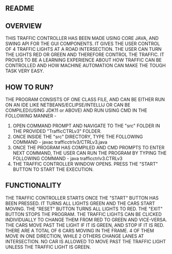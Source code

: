 ## README
OVERVIEW
--------
<p>
THIS TRAFFIC CONTROLLER HAS BEEN MADE USING CORE JAVA, AND SWING API FOR THE GUI COMPONENTS. IT GIVES THE USER CONTROL OF 4 TRAFFIC LIGHTS AT A ROAD INTERSECTION. THE USER CAN TURN THE LIGHTS RED OR GREEN AND THEREFORE CONTROL THE TRAFFIC. 
IT PROVES TO BE A LEARNING EXPERIENCE ABOUT HOW TRAFFIC CAN BE CONTROLLED AND HOW MACHINE AUTOMATION CAN MAKE THE TOUGH TASK VERY EASY.
</p>

HOW TO RUN?
-----------
THE PROGRAM CONSISTS OF ONE CLASS FILE, AND CAN BE EITHER RUN ON AN IDE LIKE NETBEANS/ECLIPSE/INTELLIJ OR CAN BE COMPILED(USING JDK11 or ABOVE) AND RUN USING CMD IN THE FOLLOWING MANNER - 
<ol>
<li>OPEN COMMAND PROMPT AND NAVIGATE TO THE "src" FOLDER IN THE PROVIDED "TrafficCTRLv3" FOLDER.
<li>ONCE INSIDE THE "src" DIRECTORY, TYPE THE FOLLOWING COMMAND - javac trafficctrlv3/CTRLv3.java
<li>ONCE THE PROGRAM HAS COMPILED AND CMD PROMPTS TO ENTER NEXT COMMAND, THE USER CAN RUN THE PROGRAM BY TYPING THE FOLLOWING COMMAND - java trafficctrlv3.CTRLv3
<li>THE TRAFFIC CONTROLLER WINDOW OPENS. PRESS THE "START" BUTTON TO START THE EXECUTION.
</ol>

FUNCTIONALITY
-------------
THE TRAFFIC CONTROLLER STARTS ONCE THE "START" BUTTON HAS BEEN PRESSED. IT TURNS ALL LIGHTS GREEN AND THE CARS START MOVING.
THE "RESET" BUTTON TURNS ALL LIGHTS TO RED. THE "EXIT" BUTTON STOPS THE PROGRAM.
THE TRAFFIC LIGHTS CAN BE CLICKED INDIVIDUALLY TO CHANGE THEM FROM RED TO GREEN AND VICE-VERSA. THE CARS MOVE PAST THE LIGHT IF IT IS GREEN, AND STOP IF IT IS RED.
THERE ARE A TOTAL OF 6 CARS MOVING IN THE FRAME. 4 OF THEM MOVE IN ONE DIRECTION, WHILE 2 OTHERS CHANGE LANES AT INTERSECTION. NO CAR IS ALLOWED TO MOVE PAST THE TRAFFIC LIGHT UNLESS THE TRAFFIC LIGHT IS GREEN.
